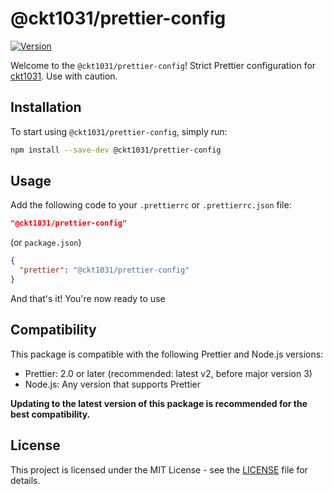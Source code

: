 # @ckt1031/prettier-config

[![Version](https://img.shields.io/npm/v/@ckt1031/prettier-config.svg?style=flat-square)](https://www.npmjs.com/package/@ckt1031/prettier-config)

Welcome to the `@ckt1031/prettier-config`! Strict Prettier configuration for [ckt1031](https://github.com/ckt1031). Use with caution.

## Installation

To start using `@ckt1031/prettier-config`, simply run:

```bash
npm install --save-dev @ckt1031/prettier-config
```

## Usage

Add the following code to your `.prettierrc` or `.prettierrc.json` file:

```json
"@ckt1031/prettier-config"
```

(or `package.json`)

```json
{
  "prettier": "@ckt1031/prettier-config"
}
```

And that's it! You're now ready to use

## Compatibility

This package is compatible with the following Prettier and Node.js versions:

- Prettier: 2.0 or later (recommended: latest v2, before major version 3)
- Node.js: Any version that supports Prettier

**Updating to the latest version of this package is recommended for the best compatibility.**

## License

This project is licensed under the MIT License - see the [LICENSE](./LICENSE) file for details.
